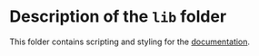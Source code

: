 # Description of the `lib` folder

This folder contains scripting and styling for the [documentation].

[documentation]: ../TheDocs.html
